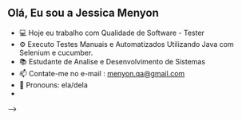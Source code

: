 ## Olá, Eu sou a Jessica Menyon

- 💻 Hoje eu trabalho com Qualidade de Software - Tester 
- ⚙ Executo Testes Manuais e Automatizados Utilizando Java com Selenium e cucumber. 
- 📚 Estudante de Analise e Desenvolvimento de Sistemas
- 📫 Contate-me no e-mail : menyon.qa@gmail.com
- 👑 Pronouns: ela/dela
- 
-->
